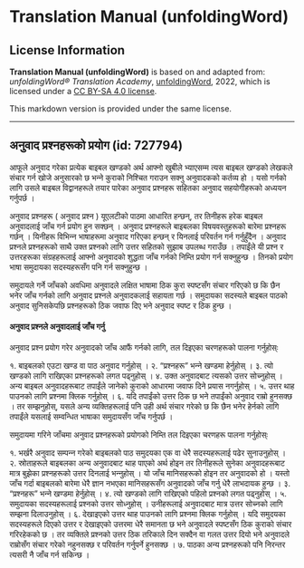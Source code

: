 # Translation Manual (unfoldingWord)

## License Information

**Translation Manual (unfoldingWord)** is based on and adapted from: _unfoldingWord® Translation Academy_, [unfoldingWord](https://unfoldingword.org/utw), 2022, which is licensed under a [CC BY-SA 4.0 license](https://creativecommons.org/licenses/by-sa/4.0/legalcode.en).

This markdown version is provided under the same license.



--------------------------------

## अनुवाद प्रश्‍नहरूको प्रयोग (id: 727794)

आफूले अनुवाद गरेका प्रत्येक बाइबल खण्डको अर्थ आफ्नो खुबीले भ्याएसम्म त्यस बाइबल खण्डको लेखकले संचार गर्न खोजे अनुसारको छ भन्‍ने कुराको निश्‍चित गराउन सक्नु अनुवादकको कर्तव्य हो । यसो गर्नको लागि उसले बाइबल विद्वानहरूले तयार पारेका अनुवाद प्रश्‍नहरू सहितका अनुवाद सहयोगीहरूको अध्ययन गर्नुपर्छ ।

अनुवाद प्रश्‍नहरू ( अनुवाद प्रश्‍न ) यूएलटीको पाठमा आधारित हन्छन्, तर तिनीहरू हरेक बाइबल अनुवादलाई जाँच गर्न प्रयोग हुन सक्छन् । अनुवाद प्रश्‍नहरूले बाइबलका विषयवस्तुहरूको बारेमा प्रश्‍नहरू गर्छन् । यिनीहरू विभिन्‍न भाषाहरूमा अनुवाद गरिएका हन्छन् र यिनलाई परिवर्तन गर्न गर्नुहुँदैन । अनुवाद प्रश्‍नले प्रश्‍नहरूको साथै उक्त प्रश्‍नको लागि उत्तर सहितको सुझाब उपलब्ध गराउँछ । तपाईंले यी प्रश्‍न र उत्तरहरूका संग्रहहरूलाई आफ्नो अनुवादको शुद्धता जाँच गर्नको निम्ति प्रयोग गर्न सक्नुहुन्छ । तिनको प्रयोग भाषा समुदायका सदस्यहरूसँग पनि गर्न सक्नुहुन्छ ।

समुदायले गर्ने जाँचको अवधिमा अनुवादले लक्षित भाषामा ठिक कुरा स्पष्टसँग संचार गरिएको छ कि छैन भनेर जाँच गर्नको लागि अनुवाद प्रश्‍नले अनुवादकलाई सहायता गर्छ । समुदायका सदस्यले बाइबल पाठको अनुवाद सुनिसकेपछि प्रश्‍नहरूको ठिक जवाफ दिए भने अनुवाद स्पष्ट र ठिक हुन्छ ।

#### अनुवाद प्रश्‍नले अनुवादलाई जाँच गर्नु

अनुवाद प्रश्‍न प्रयोग गरेर अनुवादको जाँच आफैं गर्नको लागि, तल दिइएका चरणहरूको पालना गर्नुहोस्ः

१. बाइबलको एउटा खण्ड वा पाठ अनुवाद गर्नुहोस् । २. “प्रश्‍नहरू” भन्‍ने खण्डमा हेर्नुहोस् । ३. त्यो खण्डको लागि राखिएका प्रश्‍नहरूको लगत पढ्नुहोस् । ४. उक्त अनुवादबाट त्यसको उत्तर सोच्‍नुहोस् । अन्य बाइबल अनुवादहरूबाट तपाईंले जानेको कुराको आधारमा जवाफ दिने प्रयास नगर्नुहोस् । ५. उत्तर थाह पाउनको लागि प्रश्‍नमा क्लिक गर्नुहोस् । ६. यदि तपाईंको उत्तर ठिक छ भने तपाईंको अनुवाद राम्रो हुनसक्छ । तर सम्झनुहोस्, यसले अन्य व्यक्तिहरूलाई पनि उही अर्थ संचार गरेको छ कि छैन भनेर हेर्नको लागि तपाईंले यसलाई सम्वन्धित भाषाका समुदायसँग जाँच गर्नुपर्छ ।

समुदायमा गरिने जाँचमा अनुवाद प्रश्‍नहरूको प्रयोगको निम्ति तल दिइएका चरणहरू पालना गर्नुहोस्ः

१. भर्खरै अनुवाद सम्पन्‍न गरेको बाइबलको पाठ समुदयका एक वा धेरै सदस्यहरूलाई पढेर सुनाउनुहोस् । २. स्रोताहरूले बाइबलका अन्य अनुवादबाट थाह पाएको अर्थ होइन तर तिनीहरूले सुनेका अनुवादहरूबाट मात्र बुझेका प्रश्‍नहरूको उत्तर दिनलाई भन्‍नुहोस् । यो जाँच मानिसहरूको होइन तर अनुवादको हो । यस्तो जाँच गर्दा बाइबलको बारेमा धेरै ज्ञान नभएका मानिसहरूसँग अनुवादको जाँच गर्नु धेरै लाभदायक हुन्छ । ३. “प्रश्‍नहरू” भन्‍ने खण्डमा हेर्नुहोस् । ४. त्यो खण्डको लागि राखिएको पहिलो प्रश्‍नको लगत पढ्नुहोस् । ५. समुदायका सदस्यहरूलाई प्रश्‍नको उत्तर सोध्नुहोस् । उनीहरूलाई अनुवादबाट मात्र उत्तर सोच्‍‍नको लागि सम्झना दिलाउनुहोस् । ६. देखाइएको उत्तर थाह पाउनको लागि प्रश्‍नमा क्लिक गर्नुहोस् । यदि समुदयका सदस्यहरूले दिएको उत्तर र देखाइएको उत्तरमा धेरै समानता छ भने अनुवादले स्पष्टसँग ठिक कुराको संचार गरिरहेकको छ । तर व्यक्तिले प्रश्‍नको उत्तर ठिक तरिकाले दिन सक्दैन वा गलत उत्तर दियो भने अनुवादले राम्रोसँग संचार गरेको नहुनसक्छ र परिवर्तन गर्नुपर्ने हुनसक्छ । ७. पाठका अन्य प्रश्‍नहरूको पनि निरन्तर त्यसरी नै जाँच गर्न सकिन्छ ।


